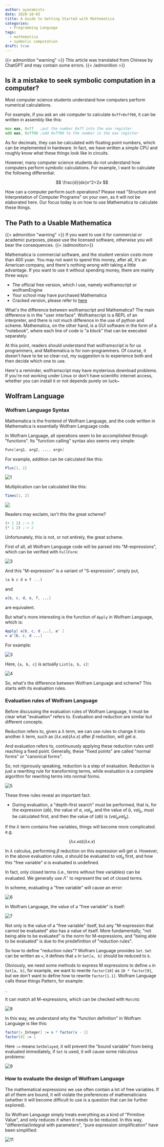 ```yaml
---
author: ayanamists
date: 2020-10-03
title: A Guide to Getting Started with Mathematica
categories:
  - Programming Language
tags:
  - mathematica
  - symbolic computation
draft: true
---
```


{{<  admonition "warning" >}}
This article was translated from Chinese by ChatGPT and may contain some errors.
{{< /admonition >}}

## Is it a mistake to seek symbolic computation in a computer?

Most computer science students understand how computers perform numerical calculations.

For example, if you ask an `x86` computer to calculate `0xff+0xff00`, it can be written in assembly like this:

```asm
mov eax, 0xff   ;put the number 0xff into the eax register
add eax, 0xff00 ;add 0xff00 to the number in the eax register
```

As for decimals, they can be calculated with floating point numbers, which can be implemented in hardware. In fact, we have written a simple CPU and roughly know what these things look like in circuits.

However, many computer science students do not understand how computers perform symbolic calculations. For example, I want to calculate the following differential:

$$
\frac{d}{dx}x^2=2x
$$

How can a computer perform such operations? Please read "Structure and Interpretation of Computer Programs" on your own, as it will not be elaborated here. Our focus today is on how to use Mathematica to calculate these things.

## The Path to a Usable Mathematica

{{< admonition "warning" >}}
If you want to use it for commercial or academic purposes, please use the licensed software, otherwise you will bear the consequences.
{{< /admonition>}}

Mathematica is commercial software, and the student version costs more than 400 yuan. You may not want to spend this money, after all, it's an American company, and there's nothing wrong with taking a little advantage. If you want to use it without spending money, there are mainly three ways:

- The official free version, which I use, namely wolframscript or wolframEngine
- Your school may have purchased Mathematica
- Cracked version, please refer to [here](https://tiebamma.github.io/InstallTutorial/)

What's the difference between wolframscript and Mathematica? The main difference is in the "user interface". Wolframscript is a REPL of an interpreter, and there is not much difference in the use of python and scheme. Mathematica, on the other hand, is a GUI software in the form of a "notebook", where each line of code is "a block" that can be executed separately.

At this point, readers should understand that wolframscript is for us programmers, and Mathematica is for non-programmers. Of course, it doesn't have to be so clear-cut, my suggestion is to experience both and then decide which one to use.

Here's a reminder, wolframscript may have mysterious download problems. If you're not working under Linux or don't have scientific internet access, whether you can install it or not depends purely on luck~

## Wolfram Language

### Wolfram Language Syntax

Mathematica is the frontend of Wolfram Language, and the code written in Mathematica is essentially Wolfram Language code.

In Wolfram Language, all operations seem to be accomplished through "functions". Its "function calling" syntax also seems very simple:

```mathematica
Func[arg1, arg2, ..., argn]
```

For example, addition can be calculated like this:

```mathematica
Plus[1, 2]
```

![1](https://pic.downk.cc/item/5f789253160a154a671c41b3.jpg)

Multiplication can be calculated like this:

```mathematica
Times[1, 2]
```

![](https://pic.downk.cc/item/5f789285160a154a671c530c.jpg)

Readers may exclaim, isn't this the great scheme?

```scheme
(+ 1 2) ;-> 3
(* 1 2) ;-> 2
```

Unfortunately, this is not, or not entirely, the great scheme.

First of all, all Wolfram Language code will be parsed into "M-expressions", which can be verified with `FullForm`:

![3](https://pic.downk.cc/item/5fdc788f3ffa7d37b380e9b1.png)

And this "M-expression" is a variant of "S-expression", simply put,

```scheme
(a b c d e f ...)
```

and

```mathematica
a[b, c, d, e, f, ...]
```

are equivalent.

But what's more interesting is the function of `Apply` in Wolfram Language, which is:

```mathematica
Apply[ a[b, c, d ...], a' ]
= a'[b, c, d ...]
```

For example:

![3](https://pic.downk.cc/item/5fdc93043ffa7d37b39d8ecc.png)

Here, `{a, b, c}` is actually `List[a, b, c]`:

![4](https://pic.downk.cc/item/5fdc93513ffa7d37b39e0f9b.png)

So, what's the difference between Wolfram Language and scheme? This starts with its evaluation rules.

### Evaluation rules of Wolfram Language

Before discussing the evaluation rules of Wolfram Language, it must be clear what "evaluation" refers to. Evaluation and reduction are similar but different concepts.

Reduction refers to, given a $\lambda$ term, we can use rules to change it into another $\lambda$ term, such as $(\lambda x. x a)(\lambda x . x)$ after $\beta$ reduction, will get $a$.

And evaluation refers to, continuously applying these reduction rules until reaching a fixed point. Generally, these "fixed points" are called "normal forms" or "canonical forms".

So, not rigorously speaking, reduction is a step of evaluation. Reduction is just a rewriting rule for transforming terms, while evaluation is a complete algorithm for rewriting terms into normal forms.

![5](https://pic.downk.cc/item/5fdc95373ffa7d37b3a03cbb.png)

These three rules reveal an important fact:

- During evaluation, a "depth-first search" must be performed, that is, for the expression $(a b)$, the value of $a$, $val_{a}$, and the value of $b$, $val_{b}$, must be calculated first, and then the value of $(a b)$ is $(val_a val_b)$.

If the $\lambda$ term contains free variables, things will become more complicated. e.g.

$$
(\lambda x.xa)(\lambda x.x)
$$

In $\lambda$ calculus, performing $\beta$ reduction on this expression will get $a$. However, in the above evaluation rules, $a$ should be evaluated to $val_{a}$ first, and how this "free variable" $a$ is evaluated is undefined.

In fact, only closed terms (i.e., terms without free variables) can be evaluated. We generally use $\Lambda^{\circ}$ to represent the set of closed terms.

In scheme, evaluating a "free variable" will cause an error:

![6](https://pic.downk.cc/item/5fdc97933ffa7d37b3a31b0a.png)

In Wolfram Language, the value of a "free variable" is itself:

![7](https://pic.downk.cc/item/5fdc98453ffa7d37b3a3f4b8.png)

Not only is the value of a "free variable" itself, but any "M-expression that cannot be evaluated" also has a value of itself. More fundamentally, "not being able to be evaluated" is the norm for M-expressions, and "being able to be evaluated" is due to the predefinition of "reduction rules".

So how to define "reduction rules"? Wolfram Language provides `Set`. `Set` can be written as `=`, it defines that `a` in `Set[a, b]` should be reduced to `b`.

Obviously, we need some methods to express M expressions to define `a` in `Set[a, b]`, for example, we want to rewrite `factor[10]` as `10 * factor[9]`, but we don't want to define how to rewrite `factor[1.1]`. Wolfram Language calls these things Pattern, for example:

```mathematica
_
```

It can match all M-expressions, which can be checked with `MatchQ`:

![8](https://pic.downk.cc/item/5fdc9be53ffa7d37b3a80444.png)

In this way, we understand why the "function definition" in Wolfram Language is like this:

```mathematica
factor[x_Integer] := x * factor[x - 1]
factor[0] := 1
```

Here `:=` means `SetDelayed`, it will prevent the "bound variable" from being evaluated immediately, if `Set` is used, it will cause some ridiculous problems:

![9](https://pic.downk.cc/item/5fdc9e653ffa7d37b3aad475.png)

### How to evaluate the design of Wolfram Language

The mathematical expressions we use often contain a lot of free variables. If all of them are bound, it will violate the preferences of mathematicians (whether it will become difficult to use is a question that can be further explored).

So Wolfram Language simply treats everything as a kind of "Primitive Value", and only reduces it when it needs to be reduced. In this way, "differential/integral with parameters", "pure expression simplification" have been simplified:

![11](https://pic.downk.cc/item/5fdca1933ffa7d37b3ae5c99.png)


